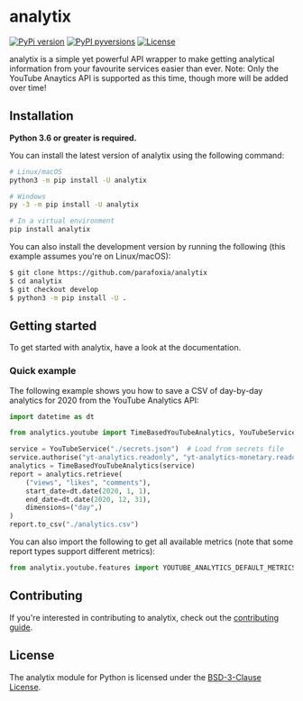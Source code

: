 # analytix

[![PyPi version](https://img.shields.io/pypi/v/analytix.svg)](https://pypi.python.org/pypi/analytix/) [![PyPI pyversions](https://img.shields.io/pypi/pyversions/analytix.svg)](https://pypi.python.org/pypi/analytix/) [![License](https://img.shields.io/github/license/parafoxia/analytix.svg)](https://github.com/parafoxia/analytix/blob/main/LICENSE)

analytix is a simple yet powerful API wrapper to make getting analytical information from your favourite services easier than ever. Note: Only the YouTube Anaytics API is supported as this time, though more will be added over time!

## Installation

**Python 3.6 or greater is required.**

You can install the latest version of analytix using the following command:

```bash
# Linux/macOS
python3 -m pip install -U analytix

# Windows
py -3 -m pip install -U analytix

# In a virtual environment
pip install analytix
```

You can also install the development version by running the following (this example assumes you're on Linux/macOS):

```bash
$ git clone https://github.com/parafoxia/analytix
$ cd analytix
$ git checkout develop
$ python3 -m pip install -U .
```

## Getting started

To get started with analytix, have a look at the documentation.

### Quick example

The following example shows you how to save a CSV of day-by-day analytics for 2020 from the YouTube Analytics API:

```py
import datetime as dt

from analytics.youtube import TimeBasedYouTubeAnalytics, YouTubeService

service = YouTubeService("./secrets.json")  # Load from secrets file
service.authorise("yt-analytics.readonly", "yt-analytics-monetary.readonly")
analytics = TimeBasedYouTubeAnalytics(service)
report = analytics.retrieve(
    ("views", "likes", "comments"),
    start_date=dt.date(2020, 1, 1),
    end_date=dt.date(2020, 12, 31),
    dimensions=("day",)
)
report.to_csv("./analytics.csv")
```

You can also import the following to get all available metrics (note that some report types support different metrics):

```py
from analytix.youtube.features import YOUTUBE_ANALYTICS_DEFAULT_METRICS
```

## Contributing

If you're interested in contributing to analytix, check out the [contributing guide](https://github.com/parafoxia/analytix/blob/main/CONTRIBUTING.md).

## License

The analytix module for Python is licensed under the [BSD-3-Clause License](https://github.com/parafoxia/analytix/blob/main/LICENSE).
